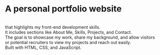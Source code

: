 # A personal portfolio website
<br>that highlights my front-end development skills.
<br>It includes sections like About Me, Skills, Projects, and Contact.
<br>The goal is to showcase my work, share my background, and allow visitors or potential recruiters to view my projects and reach out easily.
<br>Built with HTML, CSS, and JavaScript.
